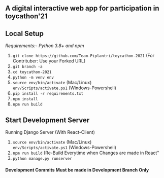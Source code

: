 ## A digital interactive web app for participation in toycathon'21

**Local Setup**
---
*Requirements:- Python 3.8+ and npm*<br>
1) `git clone https://github.com/Team-Piplantri/toycathon-2021`
(For Contrituber: Use your Forked URL)
2) `git branch -a`
3) `cd toycathon-2021`
4) `python -m venv env`
5) `source env/bin/activate` (Mac/Linux)<br>
   `env/Scripts/activate.ps1` (Windows-Powershell)
6) `pip install -r requirements.txt`
7) `npm install`
8) `npm run build`

Start Development Server<br>
---
Running Django Server (With React-Client)
1) `source env/bin/activate` (Mac/Linux)<br>
   `env/Scripts/activate.ps1` (Windows-Powershell)
2) `npm run build` (Re-Build Everytime when Changes are made in React"
3) `python manage.py runserver`


#### Development Commits Must be made in Development Branch Only

